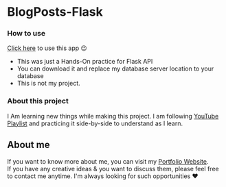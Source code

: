 # BlogPosts-Flask

### How to use
[Click here](https://usersblogposts-flask.herokuapp.com/) to use this app 😉
*  This was just a Hands-On practice for Flask API
*  You can download it and replace my database server location to your database
*  This is not my project. 

### About this project
I Am learning new things while making this project. I am following [YouTube Playlist](https://youtube.com/playlist?list=PLCC34OHNcOtolz2Vd9ZSeSXWc8Bq23yEz) and practicing it side-by-side to understand as I learn.

## About me
If you want to know more about me, you can visit my [Portfolio Website](https://abhilashgupta.ml/).</br>
If you have any creative ideas & you want to discuss them, please feel free to contact me anytime. I'm always looking for such opportunities ❤️
